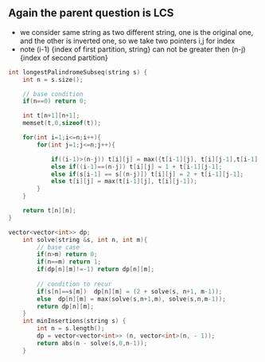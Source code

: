 ## Again the parent question is LCS 
- we consider same string as two different string, one is the original one, and the other is inverted one, so we take two pointers i,j  for index 
- note (i-1) {index of first partition, string} can not be greater then (n-j) {index of second partition}

```cpp
int longestPalindromeSubseq(string s) {
    int n = s.size();

    // base condition
    if(n==0) return 0;

    int t[n+1][n+1];
    memset(t,0,sizeof(t));

    for(int i=1;i<=n;i++){
        for(int j=1;j<=n;j++){

            if((i-1)>(n-j)) t[i][j] = max({t[i-1][j], t[i][j-1],t[i-1][j-1]});  // overflow
            else if((i-1)==(n-j)) t[i][j] = 1 + t[i-1][j-1];                    // when we land to same index from both start and end
            else if(s[i-1] == s[(n-j)]) t[i][j] = 2 + t[i-1][j-1];              // match condition
            else t[i][j] = max(t[i-1][j], t[i][j-1]);                           // else statement
        }
    }

    return t[n][n];
}
```
```cpp
vector<vector<int>> dp;
    int solve(string &s, int n, int m){
        // base case
        if(n>m) return 0;
        if(n==m) return 1;
        if(dp[n][m]!=-1) return dp[n][m];
        
        // condition to recur
        if(s[n]==s[m])  dp[n][m] = (2 + solve(s, n+1, m-1));
        else  dp[n][m] = max(solve(s,n+1,m), solve(s,n,m-1));
        return dp[n][m];
    }
    int minInsertions(string s) {
        int n = s.length();
        dp = vector<vector<int>> (n, vector<int>(n, - 1));
        return abs(n - solve(s,0,n-1));
    }
```

